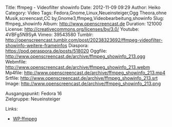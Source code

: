 Title: ffmpeg - Videofilter showinfo
Date: 2012-11-09 09:29
Author: Heiko
Category: Video
Tags: Fedora,Gnome,Linux,Neueinsteiger,Ogg Theora,ohne Musik,screencast,CC by,Gnome3,ffmpeg,Videobearbeitung,showinfo
Slug: ffmpeg_showinfo
Album: http://www.openscreencast.de
Duration: 121000
License: http://creativecommons.org/licenses/by/3.0/
Youtube: 4VBFg5N9SyA
Vimeo: 39543580
Tumblr: http://openscreencast.tumblr.com/post/20238323692/ffmpeg-videofilter-showinfo-weitere-frameinfos
Diaspora: https://pod.geraspora.de/posts/518020
Oggfile: http://www.openscreencast.de/archive/ffmpeg_showinfo_213.ogg
Webmfile: http://www.openscreencast.de/archive/ffmpeg_showinfo_213.webm
Mp4file: http://www.openscreencast.de/archive/ffmpeg_showinfo_213.mp4
Srtfile: http://www.openscreencast.de/archive/ffmpeg_showinfo_213.srt
Image: http://www.openscreencast.de/archive/ffmpeg_showinfo_213.png

Ausgangspunkt: Fedora 16  
Zielgruppe: Neueinsteiger  

Links:

  * [WP:ffmpeg](https://de.wikipedia.org/wiki/Ffmpeg "Link zu WP:ffmpeg" )

